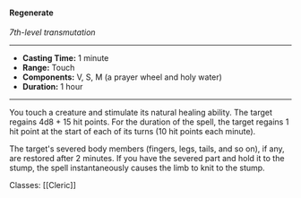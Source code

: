 #### Regenerate
*7th-level transmutation*
___
- **Casting Time:** 1 minute
- **Range:** Touch
- **Components:** V, S, M (a prayer wheel and holy water)
- **Duration:** 1 hour
---
You touch a creature and stimulate its natural healing ability. The target regains 4d8 + 15 hit points. For the duration of the spell, the target regains 1 hit point at the start of each of its turns (10 hit points each minute).

The target's severed body members (fingers, legs, tails, and so on), if any, are restored after 2 minutes. If you have the severed part and hold it to the stump, the spell instantaneously causes the limb to knit to the stump.

Classes: [[Cleric]]
